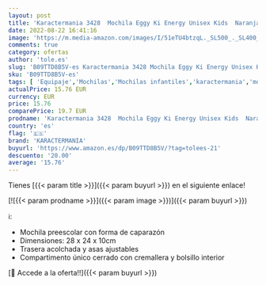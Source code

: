 ```yaml
---
layout: post
title: 'Karactermania 3428  Mochila Eggy Ki Energy Unisex Kids  Naranja '
date: 2022-08-22 16:41:16
image: 'https://m.media-amazon.com/images/I/51eTU4btzqL._SL500_._SL400_.jpg'
comments: true
category: ofertas
author: 'tole.es'
slug: 'B09TTD8B5V-es Karactermania 3428 Mochila Eggy Ki Energy Unisex Kids Naranja'
sku: 'B09TTD8B5V-es'
tags: [ 'Equipaje','Mochilas','Mochilas infantiles','karactermania','mochila','🇪🇸', ]
actualPrice: 15.76 EUR
currency: EUR
price: 15.76
comparePrice: 19.7 EUR
prodname: 'Karactermania 3428  Mochila Eggy Ki Energy Unisex Kids  Naranja '
country: 'es'
flag: '🇪🇸'
brand: 'KARACTERMANIA'
buyurl: 'https://www.amazon.es/dp/B09TTD8B5V/?tag=tolees-21'
descuento: '20.00'
average: '15.76'
---
```


Tienes [{{< param title >}}]({{< param buyurl >}}) en el siguiente enlace!

[![{{< param prodname >}}]({{< param image >}})]({{< param buyurl >}})

ℹ️:

- Mochila preescolar con forma de caparazón
- Dimensiones: 28 x 24 x 10cm
- Trasera acolchada y asas ajustables
- Compartimento único cerrado con cremallera y bolsillo interior

[🛒 Accede a la oferta!!]({{< param buyurl >}})
